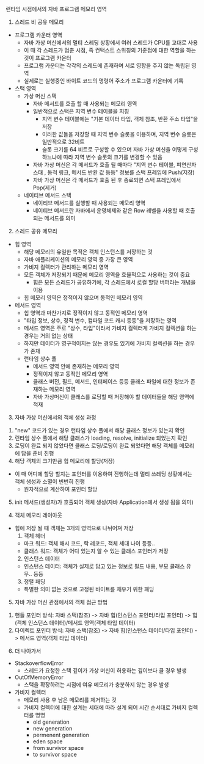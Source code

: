 런타임 시점에서의 자바 프로그램 메모리 영역
1. 스레드 비 공유 메모리
- 프로그램 카운터 영역
  - 자바 가상 머신에서의 멀티 스레딩 상황에서 여러 스레드가 CPU를 교대로 사용
  - 이 때 각 스레드가 멈춘 시점, 즉 컨택스트 스위칭의 기준점에 대한 역할을 하는 것이 프로그램 카운터
  - 프로그램 카운터는 각각의 스레드에 존재하며 서로 영향을 주지 않는 독립된 영역
  - 실제로는 실행중인 바이트 코드의 명령어 주소가 프로그램 카운터에 기록
- 스택 영역
  - 가상 머신 스택
    - 자바 메서드를 호출 할 때 사용되는 메모리 영역
    - 일반적으로 스택은 지역 변수 테이블을 지칭
      - 지역 변수 테이블에는 "기본 데이터 타입, 객체 참조, 반환 주소 타입"을 저장
      - 이러한 값들을 저장할 때 지역 변수 슬롯을 이용하며, 지역 변수 슬롯은 일반적으로 32비트
      - 슬롯 크기를 64 비트로 구성할 수 있으며 자바 가상 머신을 어떻게 구성하느냐에 따라 지역 변수 슬롯의 크기를 변경할 수 있음
    - 자바 가상 머신은 각 메서드가 호출 될 때마다 "지역 변수 테이블, 피연산자 스태 , 동적 링크, 메서드 반환 값 등등" 정보를 스택 프레임에 Push(저장)
    - 자바 가상 머신은 각 메서드가 호출 된 후 종료되면 스택 프레임에서 Pop(제거)
  - 네이티브 메서드 스택
    - 네이티브 메서드를 실행할 때 사용되는 메모리 영역
    - 네이티브 메서드란 자바에서 운영체제와 같은 Row 레벨을 사용할 때 호출되는 메서드를 의미

2. 스레드 공유 메모리
- 힙 영역
  - 해당 메모리의 유일한 목적은 객체 인스턴스를 저장하는 것
  - 자바 애플리케이션의 메모리 영역 중 가장 큰 영역
  - 가비지 컬렉터가 관리하는 메모리 영역
  - 모든 객체가 저장되기 때문에 메모리 영역을 효율적으로 사용하는 것이 중요
    - 힙은 모든 스레드가 공유하기에, 각 스레드에서 로컬 할당 버퍼라는 개념을 이용
  - 힙 메모리 영역은 정적이지 않으며 동적인 메모리 영역
- 메서드 영역
  - 힙 영역과 마찬가지로 정적이지 않고 동적인 메모리 영역
  - "타입 정보, 상수, 정적 변수, 컴파일 코드 캐시 등등"을 저장하는 영역
  - 메서드 영역은 주로 "상수, 타입"이라서 가비지 컬렉터게 가비지 컬렉션을 하는 경우는 거의 없는 상태
  - 하지만 데이터가 영구적이지는 않는 경우도 있기에 가비지 컬렉션을 하는 경우가 존재
  - 런타임 상수 풀
    - 메서드 영역 안에 존재하는 메모리 영역
    - 정적이지 않고 동적인 메모리 영역
    - 클래스 버전, 필드, 메서드, 인터페이스 등등 클래스 파일에 대한 정보가 존재하는 메모리 영역
    - 자바 가상머신이 클래스를 로딩할 때 저장해야 할 데이터들을 해당 영역에 적재

3. 자바 가상 머신에서의 객체 생성 과정
  1) "new" 코드가 있는 경우 런타임 상수 풀에서 해당 클래스 정보가 있는지 확인
  2) 런타임 상수 풀에서 해당 클래스가 loading, resolve, initialize 되었는지 확인
  3) 로딩이 완료 되지 않았다면 클래스 로딩/로딩이 완료 되었다면 해당 객체를 메모리에 담을 준비 진행
  4) 해당 객체의 크기만큼 힙 메모리에 할당(저장)
  - 이 때 어디에 할당 할지는 포인터를 이용하여 진행하는데 멀티 쓰레딩 상황에서는 객체 생성과 소멸이 빈번히 진행
    - 원자적으로 계산하여 포인터 할당
  5) init 메서드(생성자)가 호출되어 객체 생성(자바 Application에서 생성 됨을 의미)

4. 객체 메모리 레이아웃
- 힙에 저장 될 때 객체는 3개의 영역으로 나뉘어져 저장
  1) 객체 헤더
  - 마크 워드: 객체 해시 코드, 락 레코드, 객체 세대 나이 등등..
  - 클래스 워드: 객체가 어디 있는지 알 수 있는 클래스 포인터가 저장 
  2) 인스턴스 데이터
  - 인스턴스 데이터: 객체가 실제로 담고 있는 정보로 필드 내용, 부모 클래스 유무.. 등등
  3) 정렬 패딩
  - 특별한 의미 없는 것으로 고정된 바이트를 채우기 위한 패딩

5. 자바 가상 머신 관점에서의 객체 접근 방법
 1) 핸들 포인터 방식: 자바 스택(참조) -> 자바 힙(인스턴스 포인터/타입 포인터) -> 힙(객체 인스턴스 데이터)/메서드 영역(객체 타입 데이터)
 2) 다이렉트 포인터 방식: 자바 스택(참조) -> 자바 힙(인스턴스 데이터/타입 포인터) -> 메서드 영역(객체 타입 데이터)

6. 더 나아가서
- StackoverflowError
  - 스레드가 요청한 스택 깊이가 가상 머신이 허용하는 깊이보다 클 경우 발생
- OutOfMemoryError
  - 스택을 확장하려는 시점에 여유 메모리가 충분하지 않는 경우 발생
- 가비지 컬렉터
  - 메모리 사용 후 남은 메모리를 제거하는 것
  - 가비지 컬렉터에 대한 설계는 세대에 따라 설계 되어 시간 순서대로 가비지 컬렉터를 명명
    - old generation
    - new generation
    - permenent generation
    - eden space
    - from survivor space
    - to survivor space
